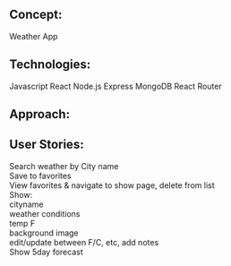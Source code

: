 ## Concept:
Weather App

## Technologies:
Javascript
React
Node.js
Express
MongoDB
React Router

## Approach:

## User Stories:
Search weather by City name </br>
Save to favorites</br>
View favorites & navigate to show page, delete from list</br>
      Show: <br>
      cityname</br>
      weather conditions</br>
      temp F</br>
      background image</br>
      edit/update between F/C, etc, add notes</br>
      Show 5day forecast</br>
   
